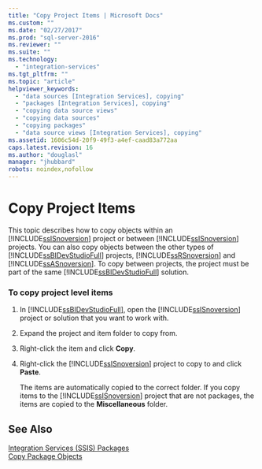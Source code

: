 ```yaml
---
title: "Copy Project Items | Microsoft Docs"
ms.custom: ""
ms.date: "02/27/2017"
ms.prod: "sql-server-2016"
ms.reviewer: ""
ms.suite: ""
ms.technology: 
  - "integration-services"
ms.tgt_pltfrm: ""
ms.topic: "article"
helpviewer_keywords: 
  - "data sources [Integration Services], copying"
  - "packages [Integration Services], copying"
  - "copying data source views"
  - "copying data sources"
  - "copying packages"
  - "data source views [Integration Services], copying"
ms.assetid: 1606c54d-20f9-49f3-a4ef-caad83a772aa
caps.latest.revision: 16
ms.author: "douglasl"
manager: "jhubbard"
robots: noindex,nofollow
---
```

# Copy Project Items
  This topic describes how to copy objects within an [!INCLUDE[ssISnoversion](../a9notintoc/includes/ssisnoversion-md.md)] project or between [!INCLUDE[ssISnoversion](../a9notintoc/includes/ssisnoversion-md.md)] projects. You can also copy objects between the other types of [!INCLUDE[ssBIDevStudioFull](../a9notintoc/includes/ssbidevstudiofull-md.md)] projects, [!INCLUDE[ssRSnoversion](../a9notintoc/includes/ssrsnoversion-md.md)] and [!INCLUDE[ssASnoversion](../a9notintoc/includes/ssasnoversion-md.md)]. To copy between projects, the project must be part of the same [!INCLUDE[ssBIDevStudioFull](../a9notintoc/includes/ssbidevstudiofull-md.md)] solution.
  
### To copy project level items  
  
1.  In [!INCLUDE[ssBIDevStudioFull](../a9notintoc/includes/ssbidevstudiofull-md.md)], open the [!INCLUDE[ssISnoversion](../a9notintoc/includes/ssisnoversion-md.md)] project or solution that you want to work with.  
  
2.  Expand the project and item folder to copy from.  
  
3.  Right-click the item and click **Copy**.  
  
4.  Right-click the [!INCLUDE[ssISnoversion](../a9notintoc/includes/ssisnoversion-md.md)] project to copy to and click **Paste**.  
  
     The items are automatically copied to the correct folder. If you copy items to the [!INCLUDE[ssISnoversion](../a9notintoc/includes/ssisnoversion-md.md)] project that are not packages, the items are copied to the **Miscellaneous** folder.  
  
## See Also  
 [Integration Services &#40;SSIS&#41; Packages](../integration-services/integration-services-ssis-packages.md)   
 [Copy Package Objects](../integration-services/copy-package-objects.md)  
  
  